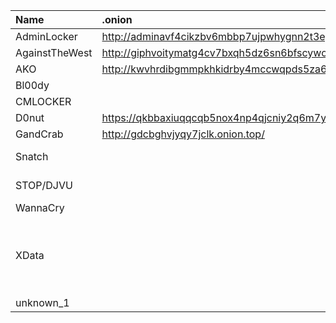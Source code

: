 | Name | .onion | bitcoin | mail address |
| :------ | :------ | :------ | :------ |
| AdminLocker | http://adminavf4cikzbv6mbbp7ujpwhygnn2t3egiz2pswldj32krrml42wyd.onion | | |
| AgainstTheWest | http://giphvoitymatg4cv7bxqh5dz6sn6bfscywoat4qtslztkomf5lavrayd.onion | | |
| AKO | http://kwvhrdibgmmpkhkidrby4mccwqpds5za6uo2thcw5gz75qncv7rbhyad.onion | | |
| Bl00dy | | | bloody.ransomware.support@armormail.net |
| CMLOCKER | | bc1qzpa3j6qse5xfxft2xy7h2phq04wq9pk66lllz5 | leljicok@gmail.com |
| D0nut | https://qkbbaxiuqqcqb5nox4np4qjcniy2q6m7yeluvj7n5i5dn7pgpcwxwfid.onion | | |
| GandCrab | http://gdcbghvjyqy7jclk.onion.top/ | | |
| Snatch | | | NeilAlden1Armstrong14@swisscows.email <br /> JohniFlex@airmail.cc |
| STOP/DJVU | | | support@fishmail.top <br /> datarestorehelp@airmail.cc |
| WannaCry | | 12t9YDPgwueZ9NyMgw519p7AA8isjr6SMw | |
| XData | | | begins@colocasia.org <br /> bilbo@colocasia.org <br /> frodo@colocasia.org <br /> trevor@thwonderfulday.com <br /> bob@thwonderfulday.com <br /> bil@thwonderfulday.com |
| unknown_1 | | | b5cce0d45fd0@list.ru |
